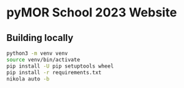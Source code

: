 # pyMOR School 2023 Website

## Building locally

```bash
python3 -m venv venv
source venv/bin/activate
pip install -U pip setuptools wheel
pip install -r requirements.txt
nikola auto -b
```
